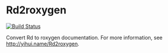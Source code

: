 # Rd2roxygen

[![Build Status](https://travis-ci.org/yihui/Rd2roxygen.svg)](https://travis-ci.org/yihui/Rd2roxygen)

Convert Rd to roxygen documentation. For more information, see <http://yihui.name/Rd2roxygen>.

